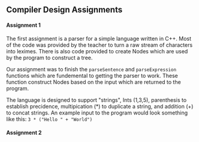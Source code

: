 ## Compiler Design Assignments

#### Assignment 1

The first assignment is a parser for a simple language written in C++. Most of the code was provided by the teacher to turn a raw stream of characters into leximes. There is also code provided to create Nodes which are used by the program to construct a tree.

Our assignment was to finish the `parseSentence` and `parseExpression` functions which are fundemental to getting the parser to work. These function construct Nodes based on the input which are returned to the program.

The language is designed to support "strings", Ints (1,3,5), parenthesis to establish precidence, multipication (*) to duplicate a string, and addition (+) to concat strings. An example input to the program would look something like this: `3 * ("Hello " + "World")`

#### Assignment 2

